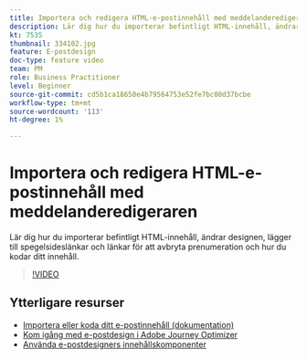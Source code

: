 ```yaml
---
title: Importera och redigera HTML-e-postinnehåll med meddelanderedigeraren
description: Lär dig hur du importerar befintligt HTML-innehåll, ändrar designen, lägger till spegelsideslänkar och länkar för att avbryta prenumeration och hur du kodar ditt innehåll.
kt: 7535
thumbnail: 334102.jpg
feature: E-postdesign
doc-type: feature video
team: PM
role: Business Practitioner
level: Beginner
source-git-commit: cd5b1ca18650e4b79564753e52fe7bc00d37bcbe
workflow-type: tm+mt
source-wordcount: '113'
ht-degree: 1%

---
```



# Importera och redigera HTML-e-postinnehåll med meddelanderedigeraren

Lär dig hur du importerar befintligt HTML-innehåll, ändrar designen, lägger till spegelsideslänkar och länkar för att avbryta prenumeration och hur du kodar ditt innehåll.

>[!VIDEO](https://video.tv.adobe.com/v/334102?quality=12)

## Ytterligare resurser

* [Importera eller koda ditt e-postinnehåll (dokumentation)](https://experienceleague.adobe.com/docs/journey-optimizer/using/create-messages/email-designer/existing-content.html)
* [Kom igång med e-postdesign i Adobe Journey Optimizer](https://experienceleague.adobe.com/docs/journey-optimizer/using/create-messages/email-designer/design-emails.html)
* [Använda e-postdesigners innehållskomponenter](https://experienceleague.adobe.com/docs/journey-optimizer/using/create-messages/email-designer/design-emails.html)
